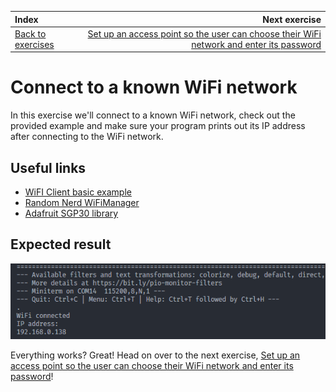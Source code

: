 | Index                                       |                                                                                              Next exercise |
| :------------------------------------------ | ---------------------------------------------------------------------------------------------------------: |
| [Back to exercises](../README.md#exercises) | [Set up an access point so the user can choose their WiFi network and enter its password](access-point.md) |

# Connect to a known WiFi network

In this exercise we'll connect to a known WiFi network, check out the provided example and make sure your program prints out its IP address after connecting to the WiFi network.

## Useful links

- [WiFI Client basic example](https://github.com/espressif/arduino-esp32/blob/master/libraries/WiFi/examples/WiFiClientBasic/WiFiClientBasic.ino)
- [Random Nerd WiFiManager](https://randomnerdtutorials.com/wifimanager-with-esp8266-autoconnect-custom-parameter-and-manage-your-ssid-and-password/)
- [Adafruit SGP30 library](https://github.com/adafruit/Adafruit_SGP30)

## Expected result

![Result](/assets/connect-wifi-result.png "Result")

Everything works? Great! Head on over to the next exercise, [Set up an access point so the user can choose their WiFi network and enter its password](access-point.md)!
